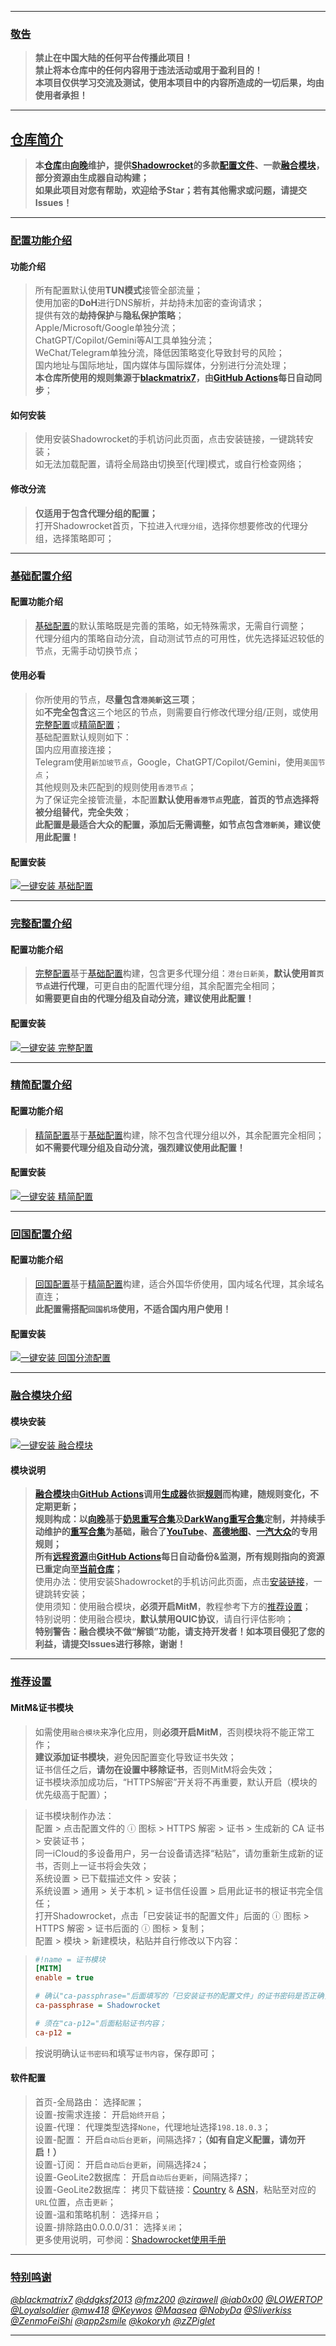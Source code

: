 
---

### [敬告](#敬告)<br>
> **禁止在中国大陆的任何平台传播此项目！**<br>
> **禁止将本仓库中的任何内容用于违法活动或用于盈利目的！**<br>
> **本项目仅供学习交流及测试，使用本项目中的内容所造成的一切后果，均由使用者承担！**<br>

---

## [仓库简介](#仓库简介)<br>
> **本[仓库](https://github.com/XiangwanGuan/Shadowrocket)由[向晚](https://t.me/xiangwanguan)维护，提供[Shadowrocket](https://apps.apple.com/app/shadowrocket/id932747118)的多款[配置文件](#配置功能介绍)、一款[融合模块](#融合模块介绍)，部分资源由生成器自动构建；**<br>
> **如果此项目对您有帮助，欢迎给予Star；若有其他需求或问题，请提交Issues！**<br>

---

### [配置功能介绍](#配置功能介绍)<br>
#### 功能介绍<br>
> 所有配置默认使用**TUN模式**接管全部流量；<br>
> 使用加密的**DoH**进行DNS解析，并劫持未加密的查询请求；<br>
> 提供有效的**劫持保护**与**隐私保护策略**；<br>
> Apple/Microsoft/Google单独分流；<br>
> ChatGPT/Copilot/Gemini等AI工具单独分流；<br>
> WeChat/Telegram单独分流，降低因策略变化导致封号的风险；<br>
> 国内地址与国际地址，国内媒体与国际媒体，分别进行分流处理；<br>
> **本仓库所使用的规则集源于[blackmatrix7](https://github.com/blackmatrix7/ios_rule_script/tree/master/rule/QuantumultX)，由[GitHub Actions](https://github.com/XiangwanGuan/Shadowrocket/blob/main/.github/workflows/Update%20RuleFiles.yml)每日自动同步**；<br>

#### 如何安装<br>
> 使用安装Shadowrocket的手机访问此页面，点击安装链接，一键跳转安装；<br>
> 如无法加载配置，请将全局路由切换至[代理]模式，或自行检查网络；<br>

#### 修改分流<br>
> **仅适用于包含代理分组的配置；**<br>
> 打开Shadowrocket首页，下拉进入`代理分组`，选择你想要修改的代理分组，选择策略即可；<br>

---

### [基础配置介绍](#基础配置介绍)<br>
#### 配置功能介绍<br>
> [基础配置](https://github.com/XiangwanGuan/Shadowrocket/blob/main/Rules.conf)的默认策略既是完善的策略，如无特殊需求，无需自行调整；<br>
> 代理分组内的策略自动分流，自动测试节点的可用性，优先选择延迟较低的节点，无需手动切换节点；<br>

#### 使用必看<br>
> 你所使用的节点，**尽量包含`港美新`这三项**；<br>
> 如**不完全包含**这三个地区的节点，则需要自行修改代理分组/正则，或使用[完整配置](https://github.com/XiangwanGuan/Shadowrocket/blob/main/RulesFull.conf)或[精简配置](https://github.com/XiangwanGuan/Shadowrocket/blob/main/RulesLite.conf)；<br>
> 基础配置默认规则如下：<br>
> 国内应用直接连接；<br>
> Telegram使用`新加坡节点`，Google，ChatGPT/Copilot/Gemini，使用`美国节点`；<br>
> 其他规则及未匹配到的规则使用`香港节点`；<br>
> 为了保证完全接管流量，本配置**默认使用`香港节点`兜底**，**首页的节点选择将被分组替代，完全失效**；<br>
> **此配置是最适合大众的配置，添加后无需调整，如节点包含`港新美`，建议使用此配置！**<br>

#### 配置安装<br>
[![一键安装 基础配置](https://img.shields.io/static/v1?label=一键安装&message=Rules.conf&color=grey&logo=googledocs&logoColor=white&labelColor=orange&messageColor=white)](https://lowertop.github.io/Shadowrocket-First/redirect.html?url=shadowrocket://config/add/https://xiangwanguan.github.io/Shadowrocket/Rules.conf "一键安装：基础配置")<br>

---

### [完整配置介绍](#完整配置介绍)<br>
#### 配置功能介绍<br>
> [完整配置](https://github.com/XiangwanGuan/Shadowrocket/blob/main/RulesFull.conf)基于[基础配置](https://github.com/XiangwanGuan/Shadowrocket/blob/main/Rules.conf)构建，包含更多代理分组：`港台日新美`，**默认使用`首页节点`进行代理**，可更自由的配置代理分组，其余配置完全相同；<br>
> **如需要更自由的代理分组及自动分流，建议使用此配置！**<br>

#### 配置安装<br>
[![一键安装 完整配置](https://img.shields.io/static/v1?label=一键安装&message=RulesFull.conf&color=grey&logo=googledocs&logoColor=white&labelColor=orange&messageColor=white)](https://lowertop.github.io/Shadowrocket-First/redirect.html?url=shadowrocket://config/add/https://xiangwanguan.github.io/Shadowrocket/RulesFull.conf "一键安装：完整配置")<br>

---

### [精简配置介绍](#精简配置介绍)<br>
#### 配置功能介绍<br>
> [精简配置](https://github.com/XiangwanGuan/Shadowrocket/blob/main/RulesLite.conf)基于[基础配置](https://github.com/XiangwanGuan/Shadowrocket/blob/main/Rules.conf)构建，除不包含代理分组以外，其余配置完全相同；<br>
> **如不需要代理分组及自动分流，强烈建议使用此配置！**<br>

#### 配置安装<br>
[![一键安装 精简配置](https://img.shields.io/static/v1?label=一键安装&message=RulesLite.conf&color=grey&logo=googledocs&logoColor=white&labelColor=orange&messageColor=white)](https://lowertop.github.io/Shadowrocket-First/redirect.html?url=shadowrocket://config/add/https://xiangwanguan.github.io/Shadowrocket/RulesLite.conf "一键安装：精简配置")<br>

---

### [回国配置介绍](#回国配置介绍)<br>
#### 配置功能介绍<br>
> [回国配置](https://github.com/XiangwanGuan/Shadowrocket/blob/main/RulesBackCN.conf)基于[精简配置](https://github.com/XiangwanGuan/Shadowrocket/blob/main/RulesLite.conf)构建，适合外国华侨使用，国内域名代理，其余域名直连；<br>
> **此配置需搭配`回国机场`使用，不适合国内用户使用！**<br>

#### 配置安装<br>
[![一键安装 回国分流配置](https://img.shields.io/static/v1?label=一键安装&message=RulesBackCN.conf&color=grey&logo=googledocs&logoColor=white&labelColor=orange&messageColor=white)](https://lowertop.github.io/Shadowrocket-First/redirect.html?url=shadowrocket://config/add/https://xiangwanguan.github.io/Shadowrocket/RulesBackCN.conf "一键安装：回国分流配置")<br>

---

### [融合模块介绍](#融合模块介绍)<br>
#### 模块安装<br>
[![一键安装 融合模块](https://img.shields.io/static/v1?label=一键安装&message=融合模块&color=grey&logo=lvgl&logoColor=white&labelColor=blue&messageColor=white)](https://lowertop.github.io/Shadowrocket-First/redirect.html?url=shadowrocket://install?module=https://xiangwanguan.github.io/Shadowrocket/Module.sgmodule "一键安装：融合模块")<br>

#### 模块说明<br>
> **[融合模块](https://github.com/XiangwanGuan/Shadowrocket/blob/main/Module.sgmodule)由[GitHub Actions](https://github.com/XiangwanGuan/Shadowrocket/blob/main/.github/workflows/Update%20ModuleRules.yml)调用[生成器](https://github.com/XiangwanGuan/Shadowrocket/blob/main/ModuleBuild/ModuleBuild.py)依据[规则](https://github.com/XiangwanGuan/Shadowrocket/blob/main/ModuleBuild/BuildList.conf)而构建，随规则变化，不定期更新；**<br>
> **规则构成：以[向晚](https://t.me/xiangwanguan)基于[奶思重写合集](https://github.com/fmz200/wool_scripts/blob/main/QuantumultX/rewrite/chongxie.txt)及[DarkWang重写合集](https://raw.githubusercontent.com/zirawell/R-Store/main/Rule/QuanX/Adblock/All/filter/allAdBlock.list)定制，并持续手动维护的[重写合集](https://github.com/XiangwanGuan/Shadowrocket/blob/main/Rewrite/RewriteBuild.conf)为基础，融合了[YouTube](https://github.com/XiangwanGuan/Shadowrocket/blob/main/Rewrite/YouTube.conf)、[高德地图](https://github.com/XiangwanGuan/Shadowrocket/blob/main/Rewrite/Amap.js)、[一汽大众](https://github.com/XiangwanGuan/Shadowrocket/blob/main/Rewrite/FAWVW.js)的专用规则；**<br>
> **所有[远程资源](https://github.com/XiangwanGuan/Shadowrocket/blob/main/Rewrite/JavaScriptCheck.md)由[GitHub Actions](https://github.com/XiangwanGuan/Shadowrocket/blob/main/.github/workflows/Update%20RewriteFiles.yml)每日自动备份&监测，所有规则指向的资源已重定向至[当前仓库](https://github.com/XiangwanGuan/Shadowrocket/tree/main/Rewrite/JavaScript)；**<br>
> 使用办法：使用安装Shadowrocket的手机访问此页面，点击[安装链接](https://lowertop.github.io/Shadowrocket-First/redirect.html?url=shadowrocket://install?module=https://xiangwanguan.github.io/Shadowrocket/Module.sgmodule)，一键跳转安装；<br>
> 使用须知：使用融合模块，**必须开启MitM**，教程参考下方的[推荐设置](#推荐设置)；<br>
> 特别说明：使用融合模块，**默认禁用QUIC协议**，请自行评估影响；<br>
> **特别警告：融合模块不做“解锁”功能，请支持开发者！如本项目侵犯了您的利益，请提交Issues进行移除，谢谢！**<br>

---

### [推荐设置](#推荐设置)<br>
#### MitM&证书模块<br>
> 如需使用`融合模块`来净化应用，则**必须开启MitM**，否则模块将不能正常工作；<br>
> **建议添加证书模块**，避免因配置变化导致证书失效；<br>
> 证书信任之后，**请勿在设置中移除证书**，否则MitM将会失效；<br>
> 证书模块添加成功后，“HTTPS解密”开关将不再重要，默认开启（模块的优先级高于配置）；<br>

> 证书模块制作办法：<br>
> 配置 > 点击配置文件的 ⓘ 图标 > HTTPS 解密 > 证书 > 生成新的 CA 证书 > 安装证书；<br>
> 同一iCloud的多设备用户，另一台设备请选择“粘贴”，请勿重新生成新的证书，否则上一证书将会失效；<br>
> 系统设置 > 已下载描述文件 > 安装；<br>
> 系统设置 > 通用 > 关于本机 > 证书信任设置 > 启用此证书的根证书完全信任；<br>
> 打开Shadowrocket，点击「已安装证书的配置文件」后面的 ⓘ 图标 > HTTPS 解密 > 证书后面的 ⓘ 图标 > 复制；<br>
> 配置 > 模块 > 新建模块，粘贴并自行修改以下内容：<br>

> ```ini
> #!name = 证书模块
> [MITM]
> enable = true
>
> # 确认"ca-passphrase="后面填写的「已安装证书的配置文件」的证书密码是否正确，Shadowrocket是默认密码；
> ca-passphrase = Shadowrocket
>
> # 须在"ca-p12="后面粘贴证书内容；
> ca-p12 = 
> ```

> 按说明确认`证书密码`和填写`证书内容`，保存即可；<br>

#### 软件配置<br>
> 首页-全局路由：
选择`配置`；<br>
> 设置-按需求连接：
开启`始终开启`；<br>
> 设置-代理：
代理类型选择`None`，代理地址选择`198.18.0.3`；<br>
> 设置-配置：
开启`自动后台更新`，间隔选择`7`；**（如有自定义配置，请勿开启！）**<br>
> 设置-订阅：
开启`自动后台更新`，间隔选择`24`；<br>
> 设置-GeoLite2数据库：
开启`自动后台更新`，间隔选择`7`；<br>
> 设置-GeoLite2数据库：
拷贝下载链接：[Country](https://raw.githubusercontent.com/Loyalsoldier/geoip/release/Country-only-cn-private.mmdb) & [ASN](https://raw.githubusercontent.com/Loyalsoldier/geoip/release/Country-asn.mmdb)，粘贴至对应的`URL`位置，点击`更新`；<br>
> 设置-温和策略机制：
选择`开启`；<br>
> 设置-排除路由0.0.0.0/31：
选择`关闭`；<br>
> 更多使用说明，可参阅：[Shadowrocket使用手册](https://github.com/LOWERTOP/Shadowrocket)

---

### [特别鸣谢](#特别鸣谢)<br>
[*@blackmatrix7*](https://github.com/blackmatrix7)
[*@ddgksf2013*](https://github.com/ddgksf2013/ddgksf2013)
[*@fmz200*](https://github.com/fmz200/wool_scripts)
[*@zirawell*](https://github.com/zirawell/R-Store)
[*@iab0x00*](https://github.com/iab0x00/ProxyRules)
[*@LOWERTOP*](https://github.com/LOWERTOP/Shadowrocket-First)
[*@Loyalsoldier*](https://github.com/Loyalsoldier/geoip)
[*@mw418*](https://github.com/mw418/Loon)
[*@Keywos*](https://github.com/Keywos/rule)
[*@Maasea*](https://github.com/Maasea/sgmodule)
[*@NobyDa*](https://github.com/NobyDa/Script)
[*@Sliverkiss*](https://github.com/Sliverkiss/QuantumultX)
[*@ZenmoFeiShi*](https://github.com/ZenmoFeiShi/Qx)
[*@app2smile*](https://github.com/app2smile/rules)
[*@kokoryh*](https://github.com/kokoryh/Script)
[*@zZPiglet*](https://github.com/zZPiglet/Task)<br>

---
